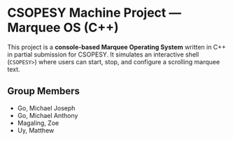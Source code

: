 # CSOPESY Machine Project — Marquee OS (C++)

This project is a **console-based Marquee Operating System** written in C++ in partial submission for CSOPESY.
It simulates an interactive shell (`CSOPESY>`) where users can start, stop, and configure a scrolling marquee text.


## Group Members
- Go, Michael Joseph  
- Go, Michael Anthony  
- Magaling, Zoe  
- Uy, Matthew  
